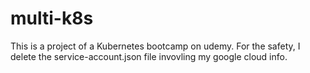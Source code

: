 # multi-k8s
This is a project of a Kubernetes bootcamp on udemy. 
For the safety, I delete the service-account.json file invovling my google cloud info.
